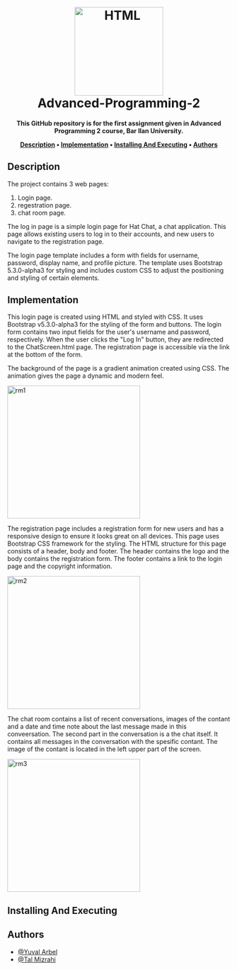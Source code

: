 <h1 align="center">
  <br>
  <a href="https://github.com/TalMizrahii/AP2-Ex1"><img src="https://cloud2data.com/wp-content/uploads/2023/01/HTML-CSS-Review.png" alt="HTML" width="200"></a>
  <br>
  Advanced-Programming-2
  <br>
</h1>

<h4 align="center">This GitHub repository is for the first assignment given in Advanced Programming 2 course, Bar Ilan University.


<p align="center">
  <a href="#description">Description</a> •
  <a href="#implementation">Implementation</a> •
  <a href="#installing-and-executing">Installing And Executing</a> •
  <a href="#authors">Authors</a> 
</p>

## Description

  The project contains 3 web pages:
  1. Login page.
  2. regestration page.
  3. chat room page.
  
  The log in page is a simple login page for Hat Chat, a chat application. This page allows existing users to log in to their accounts, and new users to navigate to the registration page. 
  
The login page template includes a form with fields for username, password, display name, and profile picture. The template uses Bootstrap 5.3.0-alpha3 for styling and includes custom CSS to adjust the positioning and styling of certain elements.
  
  

## Implementation

  This login page is created using HTML and styled with CSS. It uses Bootstrap v5.3.0-alpha3 for the styling of the form and buttons. The login form contains two input fields for the user's username and password, respectively. When the user clicks the "Log In" button, they are redirected to the ChatScreen.html page. The registration page is accessible via the link at the bottom of the form.

The background of the page is a gradient animation created using CSS. The animation gives the page a dynamic and modern feel.


  <img width="300" alt="rm1" src="https://user-images.githubusercontent.com/103560553/234780293-e618d743-7ac0-4805-a298-e5d668767660.PNG">

 The registration page includes a registration form for new users and has a responsive design to ensure it looks great on all devices. This page uses Bootstrap CSS framework for the styling. The HTML structure for this page consists of a header, body and footer. The header contains the logo and the body contains the registration form. The footer contains a link to the login page and the copyright information.
  
<img width="300" alt="rm2" src="https://user-images.githubusercontent.com/103560553/234783338-8691a917-fed8-44a5-86be-e5060ddf356e.PNG">

The chat room contains a list of recent conversations, images of the contant and a date and time note about the last message made in this conveersation. The second part in the conversation is a the chat itself. It contains all messages in the conversation with the spesific contant. The image of the contant is located in the left upper part of the screen.
  
  <img width="300" alt="rm3" src="https://user-images.githubusercontent.com/103560553/234786543-de269658-948f-4506-9781-73e75b506844.PNG">

 
## Installing And Executing


## Authors
* [@Yuval Arbel](https://github.com/YuvalArbel1)
* [@Tal Mizrahi](https://github.com/TalMizrahii)
